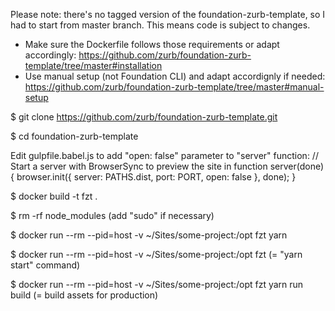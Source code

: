 Please note: there's no tagged version of the foundation-zurb-template, so I had to start from master branch. This means code is subject to changes.

* Make sure the Dockerfile follows those requirements or adapt accordingly: https://github.com/zurb/foundation-zurb-template/tree/master#installation
* Use manual setup (not Foundation CLI) and adapt accordignly if needed: https://github.com/zurb/foundation-zurb-template/tree/master#manual-setup

$ git clone https://github.com/zurb/foundation-zurb-template.git

$ cd foundation-zurb-template

Edit gulpfile.babel.js to add "open: false" parameter to "server" function:
// Start a server with BrowserSync to preview the site in
function server(done) {
  browser.init({
    server: PATHS.dist, port: PORT, open: false
  }, done);
}

$ docker build -t fzt .

$ rm -rf node_modules
(add "sudo" if necessary)

$ docker run --rm --pid=host -v ~/Sites/some-project:/opt fzt yarn

$ docker run --rm --pid=host -v ~/Sites/some-project:/opt fzt
(= "yarn start" command)

$ docker run --rm --pid=host -v ~/Sites/some-project:/opt fzt yarn run build
(= build assets for production)
